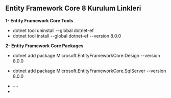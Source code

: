 ## Entity Framework Core 8 Kurulum Linkleri

**1- Entity Framework Core Tools**

- dotnet tool uninstall --global dotnet-ef
- dotnet tool install --global dotnet-ef --version 8.0.0

**2- Entity Framework Core Packages**

- dotnet add package Microsoft.EntityFrameworkCore.Design --version 8.0.0
- dotnet add package Microsoft.EntityFrameworkCore.SqlServer --version 8.0.0


- <ItemGroup>
    - <PackageReference Include="Microsoft.EntityFrameworkCore.Design" Version="8.0.0"/>
    - <PackageReference Include="Microsoft.EntityFrameworkCore.Sqlite" Version="8.0.0"/>
- </ItemGroup>

